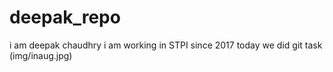 # deepak_repo
i am deepak chaudhry
i am working in STPI since 2017
today we did git  task
(img/inaug.jpg)
